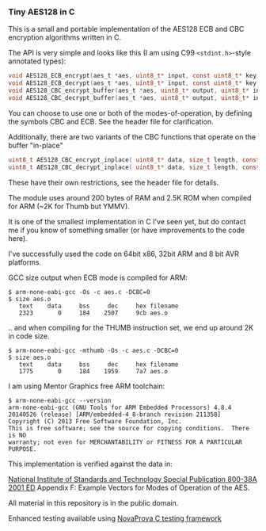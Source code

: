 ### Tiny AES128 in C

This is a small and portable implementation of the AES128 ECB and CBC encryption algorithms written in C.

The API is very simple and looks like this (I am using C99 `<stdint.h>`-style annotated types):

```C
void AES128_ECB_encrypt(aes_t *aes, uint8_t* input, const uint8_t* key, uint8_t* output);
void AES128_ECB_decrypt(aes_t *aes, uint8_t* input, const uint8_t* key, uint8_t* output);
void AES128_CBC_encrypt_buffer(aes_t *aes, uint8_t* output, uint8_t* input, uint32_t length, const uint8_t* key, const uint8_t* iv);
void AES128_CBC_decrypt_buffer(aes_t *aes, uint8_t* output, uint8_t* input, uint32_t length, const uint8_t* key, const uint8_t* iv);
```

You can choose to use one or both of the modes-of-operation, by defining the symbols CBC and ECB. See the header file for clarification.

Additionally, there are two variants of the CBC functions that operate on the buffer "in-place"

```C
uint8_t AES128_CBC_encrypt_inplace( uint8_t* data, size_t length, const uint8_t* key, const uint8_t* iv);
uint8_t AES128_CBC_decrypt_inplace( uint8_t* data, size_t length, const uint8_t* key, uint8_t* iv);
```

These have their own restrictions, see the header file for details.

The module uses around 200 bytes of RAM and 2.5K ROM when compiled for ARM (~2K for Thumb but YMMV).

It is one of the smallest implementation in C I've seen yet, but do contact me if you know of something smaller (or have improvements to the code here). 

I've successfully used the code on 64bit x86, 32bit ARM and 8 bit AVR platforms.


GCC size output when ECB mode is compiled for ARM:



    $ arm-none-eabi-gcc -Os -c aes.c -DCBC=0
    $ size aes.o
       text    data     bss     dec     hex filename
       2323       0     184    2507     9cb aes.o




.. and when compiling for the THUMB instruction set, we end up around 2K in code size.

    $ arm-none-eabi-gcc -mthumb -Os -c aes.c -DCBC=0
    $ size aes.o
       text    data     bss     dec     hex filename
       1775       0     184    1959     7a7 aes.o



I am using Mentor Graphics free ARM toolchain:


    $ arm-none-eabi-gcc --version
    arm-none-eabi-gcc (GNU Tools for ARM Embedded Processors) 4.8.4 20140526 (release) [ARM/embedded-4_8-branch revision 211358]
    Copyright (C) 2013 Free Software Foundation, Inc.
    This is free software; see the source for copying conditions.  There is NO
    warranty; not even for MERCHANTABILITY or FITNESS FOR A PARTICULAR PURPOSE.




This implementation is verified against the data in:

[National Institute of Standards and Technology Special Publication 800-38A 2001 ED](http://csrc.nist.gov/publications/nistpubs/800-38a/sp800-38a.pdf) Appendix F: Example Vectors for Modes of Operation of the AES.


All material in this repository is in the public domain.

Enhanced testing available using [NovaProva C testing framework](http://novaprova.org/)
